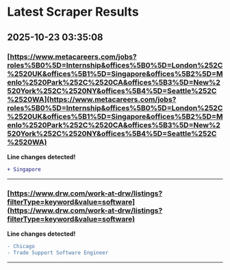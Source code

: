 # Latest Scraper Results

## 2025-10-23 03:35:08

### [https://www.metacareers.com/jobs?roles%5B0%5D=Internship&offices%5B0%5D=London%252C%2520UK&offices%5B1%5D=Singapore&offices%5B2%5D=Menlo%2520Park%252C%2520CA&offices%5B3%5D=New%2520York%252C%2520NY&offices%5B4%5D=Seattle%252C%2520WA](https://www.metacareers.com/jobs?roles%5B0%5D=Internship&offices%5B0%5D=London%252C%2520UK&offices%5B1%5D=Singapore&offices%5B2%5D=Menlo%2520Park%252C%2520CA&offices%5B3%5D=New%2520York%252C%2520NY&offices%5B4%5D=Seattle%252C%2520WA)

**Line changes detected!**

```diff
+ Singapore
```

---
### [https://www.drw.com/work-at-drw/listings?filterType=keyword&value=software](https://www.drw.com/work-at-drw/listings?filterType=keyword&value=software)

**Line changes detected!**

```diff
- Chicago
- Trade Support Software Engineer
```

---
